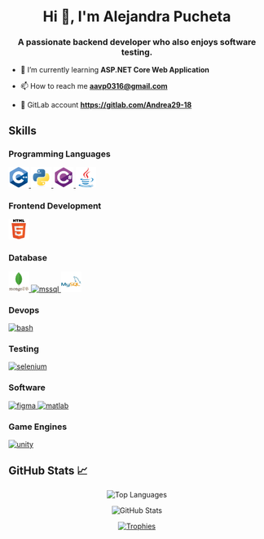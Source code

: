 <h1 align="center">Hi 👋, I'm Alejandra Pucheta</h1>
<h3 align="center">A passionate backend developer who also enjoys software testing.</h3>

- 🌱 I’m currently learning **ASP.NET Core Web Application**

- 📫 How to reach me **aavp0316@gmail.com**
- 🦊 GitLab account **https://gitlab.com/Andrea29-18**

<h2 align="left">Skills</h2>

<h3 align="left">Programming Languages</h3>
<p align="left"> 
	<a href="https://www.w3schools.com/cpp/" target="_blank" rel="noreferrer"> <img src="https://raw.githubusercontent.com/devicons/devicon/master/icons/cplusplus/cplusplus-original.svg" alt="cplusplus" width="40" height="40"/> 
	</a> 
	<a href="https://www.python.org" target="_blank" rel="noreferrer"> <img src="https://raw.githubusercontent.com/devicons/devicon/master/icons/python/python-original.svg" alt="python" width="40" height="40"/> 
	</a> 
	<a href="https://www.w3schools.com/cs/" target="_blank" rel="noreferrer"> <img src="https://raw.githubusercontent.com/devicons/devicon/master/icons/csharp/csharp-original.svg" alt="csharp" width="40" height="40"/> 
	</a>
	<a href="https://www.java.com" target="_blank" rel="noreferrer"> <img src="https://raw.githubusercontent.com/devicons/devicon/master/icons/java/java-original.svg" alt="java" width="40" height="40"/> 
  </a> 
</p>

<h3 align="left">Frontend Development</h3>
<p align="left">
	<a href="https://www.w3.org/html/" target="_blank" rel="noreferrer"> <img src="https://raw.githubusercontent.com/devicons/devicon/master/icons/html5/html5-original-wordmark.svg" alt="html5" width="40" height="40"/> 
	</a> 
</p>
<h3 align="left">Database</h3>
<p align="left">
	<a href="https://www.mongodb.com/" target="_blank" rel="noreferrer"> <img src="https://raw.githubusercontent.com/devicons/devicon/master/icons/mongodb/mongodb-original-wordmark.svg" alt="mongodb" width="40" height="40"/> 
	</a>
	<a href="https://www.microsoft.com/en-us/sql-server" target="_blank" rel="noreferrer"> <img src="https://www.svgrepo.com/show/303229/microsoft-sql-server-logo.svg" alt="mssql" width="40" height="40"/> 
	</a> 
	<a href="https://www.mysql.com/" target="_blank" rel="noreferrer"> <img src="https://raw.githubusercontent.com/devicons/devicon/master/icons/mysql/mysql-original-wordmark.svg" alt="mysql" width="40" height="40"/> 
	</a> 
</p>
<h3 align="left">Devops</h3>
<p align="left">
	<a href="https://www.gnu.org/software/bash/" target="_blank" rel="noreferrer"> <img src="https://www.vectorlogo.zone/logos/gnu_bash/gnu_bash-icon.svg" alt="bash" width="40" height="40"/> 
	</a> 
</p>
<h3 align="left">Testing</h3>
<p align="left">
	<a href="https://www.selenium.dev" target="_blank" rel="noreferrer"> <img src="https://raw.githubusercontent.com/detain/svg-logos/780f25886640cef088af994181646db2f6b1a3f8/svg/selenium-logo.svg" alt="selenium" width="40" height="40"/> 
	</a> 
</p>
<h3 align="left">Software</h3>
<p align="left">
	<a href="https://www.figma.com/" target="_blank" rel="noreferrer"> <img src="https://www.vectorlogo.zone/logos/figma/figma-icon.svg" alt="figma" width="40" height="40"/> 
	</a> 
	<a href="https://www.mathworks.com/" target="_blank" rel="noreferrer"> <img src="https://upload.wikimedia.org/wikipedia/commons/2/21/Matlab_Logo.png" alt="matlab" width="40" height="40"/> 
	</a> 
</p>
<h3 align="left">Game Engines</h3>
<p align="left">
	<a href="https://unity.com/" target="_blank" rel="noreferrer"> <img src="https://www.vectorlogo.zone/logos/unity3d/unity3d-icon.svg" alt="unity" width="40" height="40"/> 
	</a> 
</p>

## GitHub Stats 📈

<p align="center">
  <img src="https://github-readme-stats.vercel.app/api/top-langs?username=andrea29-18&show_icons=true&locale=en&layout=compact&theme=radical" alt="Top Languages">
</p>

<p align="center">
  <img src="https://github-readme-stats.vercel.app/api?username=andrea29-18&show_icons=true&locale=en&theme=radical" alt="GitHub Stats">
</p>

<p align="center">
  <a href="https://github.com/ryo-ma/github-profile-trophy">
    <img src="https://github-profile-trophy.vercel.app/?username=andrea29-18&theme=darkhub" alt="Trophies">
  </a>
</p>

